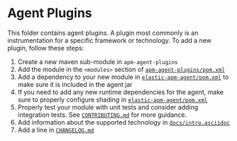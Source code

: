 # Agent Plugins

This folder contains agent plugins.
A plugin most commonly is an instrumentation for a specific framework or technology.
To add a new plugin,
follow these steps:

1. Create a new maven sub-module in `apm-agent-plugins`
1. Add the module in the `<modules>` section of [`apm-agent-plugins/pom.xml`](pom.xml)
1. Add a dependency to your new module in [`elastic-apm-agent/pom.xml`](../elastic-apm-agent/pom.xml)
   to make sure it is included in the agent jar
1. If you need to add any new runtime dependencies for the agent, make sure to properly configure shading in 
   [`elastic-apm-agent/pom.xml`](../elastic-apm-agent/pom.xml)
1. Properly test your module with unit tests and consider adding integration tests.
   See [`CONTRIBUTING.md`](../CONTRIBUTING.md#coding-guidelines) for more guidance.
1. Add information about the supported technology in [`docs/intro.asciidoc`](../docs/intro.asciidoc)
1. Add a line in [`CHANGELOG.md`](../CHANGELOG.md) 


